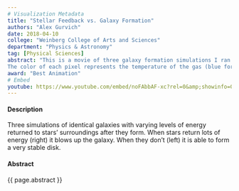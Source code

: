 ```yaml
---
# Visualization Metadata
title: "Stellar Feedback vs. Galaxy Formation"
authors: "Alex Gurvich"
date: 2018-04-10
college: "Weinberg College of Arts and Sciences"
department: "Physics & Astronomy"
tag: [Physical Sciences]
abstract: "This is a movie of three galaxy formation simulations I ran as part of my research.
The color of each pixel represents the temperature of the gas (blue for cold and green for hot) and the brightness of each pixel represents the density (dim for low density bright for high density). Thus diffuse and hot gas looks like a hazy green mist while cold and dense gas looks like a bright clump. In this movie 3 different prescriptions for stellar feedback, the process by which newly formed stars give momentum and energy back to their environments, are employed on identical galaxy models. The center panel is our fiducial model. The rightmost is when feedback is enhanced and the leftmost is when feedback is reduced."
award: "Best Animation"
# Embed
youtube: https://www.youtube.com/embed/noFAbbAF-xc?rel=0&amp;showinfo=0
---
```

#### Description
Three simulations of identical galaxies with varying levels of energy returned to stars’ surroundings after they form. When stars return lots of energy (right) it blows up the galaxy. When they don’t (left) it is able to form a very stable disk.

#### Abstract
{{ page.abstract }}
